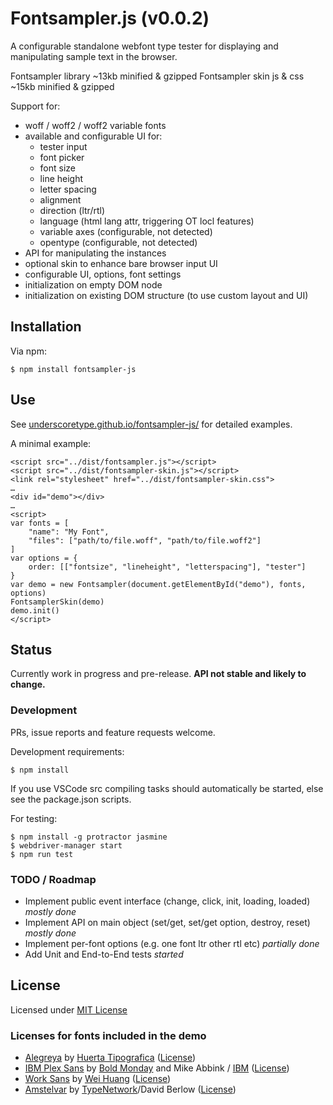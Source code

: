 # Fontsampler.js (v0.0.2)

A configurable standalone webfont type tester for displaying and manipulating sample text in the browser.

Fontsampler library ~13kb minified & gzipped
Fontsampler skin js & css ~15kb minified & gzipped

Support for:
* woff / woff2 / woff2 variable fonts
* available and configurable UI for:
    * tester input
    * font picker
    * font size
    * line height
    * letter spacing
    * alignment
    * direction (ltr/rtl)
    * language (html lang attr, triggering OT locl features)
    * variable axes (configurable, not detected)
    * opentype (configurable, not detected)
* API for manipulating the instances
* optional skin to enhance bare browser input UI
* configurable UI, options, font settings
* initialization on empty DOM node
* initialization on existing DOM structure (to use custom layout and UI)

## Installation

Via npm:

    $ npm install fontsampler-js

## Use

See [underscoretype.github.io/fontsampler-js/](https://underscoretype.github.io/fontsampler-js/) for 
detailed examples.

A minimal example:

    <script src="../dist/fontsampler.js"></script>
    <script src="../dist/fontsampler-skin.js"></script>
    <link rel="stylesheet" href="../dist/fontsampler-skin.css">
    …
    <div id="demo"></div>
    …
    <script>
    var fonts = [
        "name": "My Font",
        "files": ["path/to/file.woff", "path/to/file.woff2"]
    ]
    var options = {
        order: [["fontsize", "lineheight", "letterspacing"], "tester"]
    }
    var demo = new Fontsampler(document.getElementById("demo"), fonts, options)
    FontsamplerSkin(demo)
    demo.init()
    </script>


## Status

Currently work in progress and pre-release. **API not stable and likely to change.**


### Development

PRs, issue reports and feature requests welcome.

Development requirements:

    $ npm install

If you use VSCode src compiling tasks should automatically be started, else see the package.json scripts.

For testing:

    $ npm install -g protractor jasmine
    $ webdriver-manager start
    $ npm run test


### TODO / Roadmap
* Implement public event interface (change, click, init, loading, loaded) _mostly done_
* Implement API on main object (set/get, set/get option, destroy, reset) _mostly done_
* Implement per-font options (e.g. one font ltr other rtl etc) _partially done_
* Add Unit and End-to-End tests _started_


## License

Licensed under [MIT License](LICENSE.txt)


### Licenses for fonts included in the demo
* [Alegreya](https://github.com/huertatipografica/Alegreya/) by [Huerta Tipografica](https://www.huertatipografica.com/) ([License](https://github.com/huertatipografica/Alegreya/blob/master/LICENSE.md))
* [IBM Plex Sans](https://github.com/IBM/plex) by [Bold Monday](https://www.boldmonday.com/) and Mike Abbink / [IBM](https://www.ibm.com/plex/) ([License](https://github.com/IBM/plex/blob/master/LICENSE.txt))
* [Work Sans](https://github.com/weiweihuanghuang/Work-Sans) by [Wei Huang](https://github.com/weiweihuanghuang) ([License](https://github.com/weiweihuanghuang/Work-Sans/blob/master/OFL.txt))
* [Amstelvar](https://github.com/TypeNetwork/Amstelvar) by [TypeNetwork](https://github.com/TypeNetwork)/David Berlow ([License](https://github.com/TypeNetwork/Amstelvar/blob/master/COPYRIGHT.md))